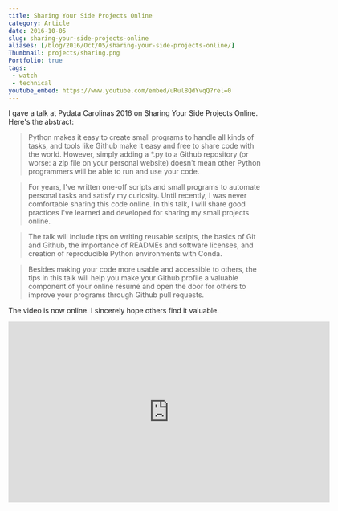 ```yaml
---
title: Sharing Your Side Projects Online
category: Article
date: 2016-10-05
slug: sharing-your-side-projects-online
aliases: [/blog/2016/Oct/05/sharing-your-side-projects-online/]
Thumbnail: projects/sharing.png
Portfolio: true
tags:
 - watch
 - technical
youtube_embed: https://www.youtube.com/embed/uRul8QdYvqQ?rel=0
---
```


I gave a talk at Pydata Carolinas 2016 on Sharing Your Side Projects Online. Here's the abstract:

> Python makes it easy to create small programs to handle all kinds of tasks, and tools like Github make it easy and free to share code with the world. However, simply adding a *.py to a Github repository (or worse: a zip file on your personal website) doesn't mean other Python programmers will be able to run and use your code.

> For years, I've written one-off scripts and small programs to automate personal tasks and satisfy my curiosity. Until recently, I was never comfortable sharing this code online. In this talk, I will share good practices I've learned and developed for sharing my small projects online.

> The talk will include tips on writing reusable scripts, the basics of Git and Github, the importance of READMEs and software licenses, and creation of reproducible Python environments with Conda.

> Besides making your code more usable and accessible to others, the tips in this talk will help you make your Github profile a valuable component of your online résumé and open the door for others to improve your programs through Github pull requests.

The video is now online. I sincerely hope others find it valuable.

<iframe width="640" height="360" src="https://www.youtube.com/embed/uRul8QdYvqQ?rel=0&amp;controls=0&amp;showinfo=0" frameborder="0" allowfullscreen></iframe>
